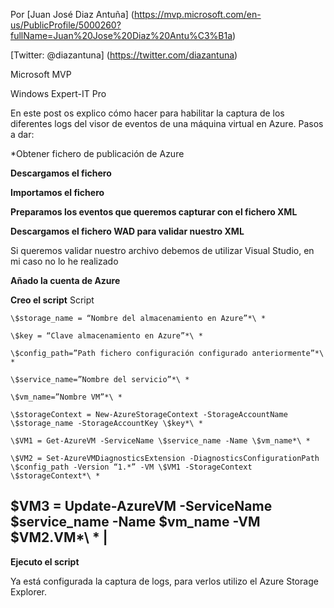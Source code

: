 <properties
	pageTitle="Explorando el DOM: Nodos de texto. Gestión multinodal"
	description="Labores de tratamiento de contenidos de los nodos de texto, gestión de nodos multinodos"
	services="web-dev"
	documentationCenter=""
	authors="andygonusa"
	manager=""
	editor="andygonusa"/>

<tags
	ms.service="web-dev"
	ms.workload="identity"
	ms.tgt_pltfrm="na"
	ms.devlang="na"
	ms.topic="how-to-article"
	ms.date="05/12/2016"
	ms.author="andygonusa"/>




Por [Juan José Diaz Antuña] (https://mvp.microsoft.com/en-us/PublicProfile/5000260?fullName=Juan%20Jose%20Diaz%20Antu%C3%B1a)

[Twitter: @diazantuna] (https://twitter.com/diazantuna) 

Microsoft MVP

Windows Expert-IT Pro



En este post os explico cómo hacer para habilitar la captura de los diferentes logs del visor de eventos de una máquina virtual en Azure. Pasos a dar:

*Obtener fichero de publicación de Azure

**Descargamos el fichero**

**Importamos el fichero**

**Preparamos los eventos que queremos capturar con el fichero XML**

**Descargamos el fichero WAD para validar nuestro XML**

Si queremos validar nuestro archivo debemos de utilizar Visual Studio, en mi caso no lo he realizado

**Añado la cuenta de Azure**

**Creo el script**
Script

````
\$storage_name = “Nombre del almacenamiento en Azure”*\ *

\$key = “Clave almacenamiento en Azure”*\ *

\$config_path=”Path fichero configuración configurado anteriormente”*\ *

\$service_name=”Nombre del servicio”*\ *

\$vm_name=”Nombre VM”*\ *

\$storageContext = New-AzureStorageContext -StorageAccountName \$storage_name -StorageAccountKey \$key*\ *

\$VM1 = Get-AzureVM -ServiceName \$service_name -Name \$vm_name*\ *

\$VM2 = Set-AzureVMDiagnosticsExtension -DiagnosticsConfigurationPath \$config_path -Version “1.*” -VM \$VM1 -StorageContext \$storageContext*\ *
````

\$VM3 = Update-AzureVM -ServiceName \$service_name -Name \$vm_name -VM \$VM2.VM*\ * |
------------------------------------------------------------------------------------

**Ejecuto el script**

Ya está configurada la captura de logs, para verlos utilizo el Azure Storage Explorer.
